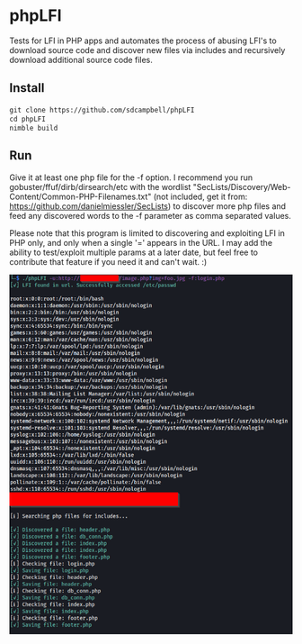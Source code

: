 # phpLFI
Tests for LFI in PHP apps and automates the process of abusing LFI's to download source code and discover new files via includes and recursively download additional source code files.

## Install

 ```
 git clone https://github.com/sdcampbell/phpLFI
 cd phpLFI
 nimble build
 ```

## Run
Give it at least one php file for the -f option. I recommend you run gobuster/ffuf/dirb/dirsearch/etc with the wordlist "SecLists/Discovery/Web-Content/Common-PHP-Filenames.txt" (not included, get it from: https://github.com/danielmiessler/SecLists) to discover more php files and feed any discovered words to the -f parameter as comma separated values.

Please note that this program is limited to discovering and exploiting LFI in PHP only, and only when a single '=' appears in the URL. I may add the ability to test/exploit multiple params at a later date, but feel free to contribute that feature if you need it and can't wait. :)

![Screenshot](screenshot.png)
